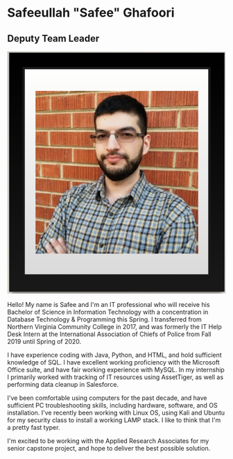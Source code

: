 # Safeeullah "Safee" Ghafoori
## Deputy Team Leader
![](https://github.com/ckyriaco/Capstone/blob/main/Photos_Gifs/Saffee_Ghafoori.PNG)

Hello! My name is Safee and I'm an IT professional who will receive his Bachelor of Science in Information Technology with a concentration in Database Technology & Programming this Spring. I transferred from Northern Virginia Community College in 2017, and was formerly the IT Help Desk Intern at the International Association of Chiefs of Police from Fall 2019 until Spring of 2020. 

I have experience coding with Java, Python, and HTML, and hold sufficient knowledge of SQL. I have excellent working proficiency with the Microsoft Office suite, and have fair working experience with MySQL. In my internship I primarily worked with tracking of IT resources using AssetTiger, as well as performing data cleanup in Salesforce. 

I've been comfortable using computers for the past decade, and have sufficient PC troubleshooting skills, including hardware, software, and OS installation. I've recently been working with Linux OS, using Kali and Ubuntu for my security class to install a working LAMP stack. I like to think that I'm a pretty fast typer. 

I'm excited to be working with the Applied Research Associates for my senior capstone project, and hope to deliver the best possible solution. 

